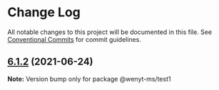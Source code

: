 # Change Log

All notable changes to this project will be documented in this file.
See [Conventional Commits](https://conventionalcommits.org) for commit guidelines.

## [6.1.2](https://github.com/wenytang-ms-123/testavc/compare/@wenyt-ms/test1@6.1.2-rc.1...@wenyt-ms/test1@6.1.2) (2021-06-24)

**Note:** Version bump only for package @wenyt-ms/test1
